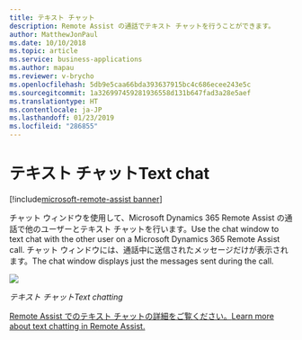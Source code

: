 ```yaml
---
title: テキスト チャット
description: Remote Assist の通話でテキスト チャットを行うことができます。
author: MatthewJonPaul
ms.date: 10/10/2018
ms.topic: article
ms.service: business-applications
ms.author: mapau
ms.reviewer: v-brycho
ms.openlocfilehash: 5db9e5caa66bda393637915bc4c686ecee243e5c
ms.sourcegitcommit: 1a326997459281936558d131b647fad3a28e5aef
ms.translationtype: HT
ms.contentlocale: ja-JP
ms.lasthandoff: 01/23/2019
ms.locfileid: "286855"
---
```

# <a name="text-chat"></a><span data-ttu-id="3d9f7-103">テキスト チャット</span><span class="sxs-lookup"><span data-stu-id="3d9f7-103">Text chat</span></span>

[!include[microsoft-remote-assist banner](../../includes/microsoft-remote-assist.md)]

<span data-ttu-id="3d9f7-104">チャット ウィンドウを使用して、Microsoft Dynamics 365 Remote Assist の通話で他のユーザーとテキスト チャットを行います。</span><span class="sxs-lookup"><span data-stu-id="3d9f7-104">Use the chat window to text chat with the other user on a Microsoft Dynamics 365 Remote Assist call.</span></span> <span data-ttu-id="3d9f7-105">チャット ウィンドウには、通話中に送信されたメッセージだけが表示されます。</span><span class="sxs-lookup"><span data-stu-id="3d9f7-105">The chat window displays just the messages sent during the call.</span></span>

![](media/07834575e1b074a79797cd7ca84c0c2e.jpg)

<span data-ttu-id="3d9f7-106">*テキスト チャット*</span><span class="sxs-lookup"><span data-stu-id="3d9f7-106">*Text chatting*</span></span>


[<span data-ttu-id="3d9f7-107">Remote Assist でのテキスト チャットの詳細をご覧ください。</span><span class="sxs-lookup"><span data-stu-id="3d9f7-107">Learn more about text chatting in Remote Assist.</span></span>](https://docs.microsoft.com/dynamics365/mixed-reality/remote-assist/user-guide)

